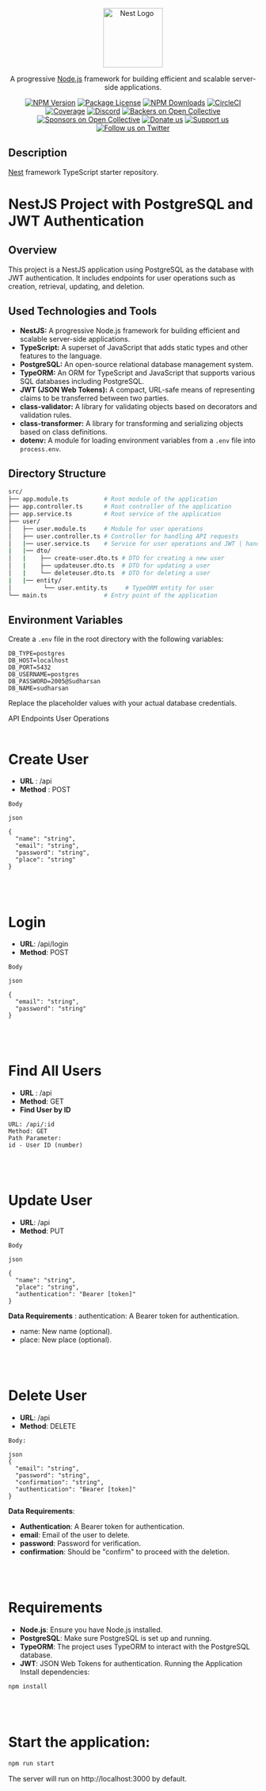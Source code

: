 <p align="center">
  <a href="http://nestjs.com/" target="blank"><img src="https://nestjs.com/img/logo-small.svg" width="120" alt="Nest Logo" /></a>
</p>

[circleci-image]: https://img.shields.io/circleci/build/github/nestjs/nest/master?token=abc123def456
[circleci-url]: https://circleci.com/gh/nestjs/nest

  <p align="center">A progressive <a href="http://nodejs.org" target="_blank">Node.js</a> framework for building efficient and scalable server-side applications.</p>
    <p align="center">
<a href="https://www.npmjs.com/~nestjscore" target="_blank"><img src="https://img.shields.io/npm/v/@nestjs/core.svg" alt="NPM Version" /></a>
<a href="https://www.npmjs.com/~nestjscore" target="_blank"><img src="https://img.shields.io/npm/l/@nestjs/core.svg" alt="Package License" /></a>
<a href="https://www.npmjs.com/~nestjscore" target="_blank"><img src="https://img.shields.io/npm/dm/@nestjs/common.svg" alt="NPM Downloads" /></a>
<a href="https://circleci.com/gh/nestjs/nest" target="_blank"><img src="https://img.shields.io/circleci/build/github/nestjs/nest/master" alt="CircleCI" /></a>
<a href="https://coveralls.io/github/nestjs/nest?branch=master" target="_blank"><img src="https://coveralls.io/repos/github/nestjs/nest/badge.svg?branch=master#9" alt="Coverage" /></a>
<a href="https://discord.gg/G7Qnnhy" target="_blank"><img src="https://img.shields.io/badge/discord-online-brightgreen.svg" alt="Discord"/></a>
<a href="https://opencollective.com/nest#backer" target="_blank"><img src="https://opencollective.com/nest/backers/badge.svg" alt="Backers on Open Collective" /></a>
<a href="https://opencollective.com/nest#sponsor" target="_blank"><img src="https://opencollective.com/nest/sponsors/badge.svg" alt="Sponsors on Open Collective" /></a>
  <a href="https://paypal.me/kamilmysliwiec" target="_blank"><img src="https://img.shields.io/badge/Donate-PayPal-ff3f59.svg" alt="Donate us"/></a>
    <a href="https://opencollective.com/nest#sponsor"  target="_blank"><img src="https://img.shields.io/badge/Support%20us-Open%20Collective-41B883.svg" alt="Support us"></a>
  <a href="https://twitter.com/nestframework" target="_blank"><img src="https://img.shields.io/twitter/follow/nestframework.svg?style=social&label=Follow" alt="Follow us on Twitter"></a>
</p>
  <!--[![Backers on Open Collective](https://opencollective.com/nest/backers/badge.svg)](https://opencollective.com/nest#backer)
  [![Sponsors on Open Collective](https://opencollective.com/nest/sponsors/badge.svg)](https://opencollective.com/nest#sponsor)-->

## Description

[Nest](https://github.com/nestjs/nest) framework TypeScript starter repository.

# NestJS Project with PostgreSQL and JWT Authentication

## Overview

This project is a NestJS application using PostgreSQL as the database with JWT authentication. It includes endpoints for user operations such as creation, retrieval, updating, and deletion.

## Used Technologies and Tools

- **NestJS:** A progressive Node.js framework for building efficient and scalable server-side applications.
- **TypeScript:** A superset of JavaScript that adds static types and other features to the language.
- **PostgreSQL:** An open-source relational database management system.
- **TypeORM:** An ORM for TypeScript and JavaScript that supports various SQL databases including PostgreSQL.
- **JWT (JSON Web Tokens):** A compact, URL-safe means of representing claims to be transferred between two parties.
- **class-validator:** A library for validating objects based on decorators and validation rules.
- **class-transformer:** A library for transforming and serializing objects based on class definitions.
- **dotenv:** A module for loading environment variables from a `.env` file into `process.env`.



## Directory Structure

``` bash
src/
├── app.module.ts          # Root module of the application
├── app.controller.ts      # Root controller of the application
├── app.service.ts         # Root service of the application
├── user/
│   ├── user.module.ts     # Module for user operations
│   ├── user.controller.ts # Controller for handling API requests
│   |── user.service.ts    # Service for user operations and JWT | handling
|   |── dto/
│   |    ├── create-user.dto.ts # DTO for creating a new user
│   |    ├── updateuser.dto.ts  # DTO for updating a user
│   |    └── deleteuser.dto.ts  # DTO for deleting a user
|   |── entity/
│         └── user.entity.ts     # TypeORM entity for user
└── main.ts                # Entry point of the application

```

## Environment Variables

Create a `.env` file in the root directory with the following variables:


```env
DB_TYPE=postgres
DB_HOST=localhost
DB_PORT=5432
DB_USERNAME=postgres
DB_PASSWORD=2005@Sudharsan
DB_NAME=sudharsan

```
Replace the placeholder values with your actual database credentials.


API Endpoints User Operations 
<br>
<br>

# Create User

- **URL** : /api
- **Method** : POST

```
Body

json

{
  "name": "string",
  "email": "string",
  "password": "string",
  "place": "string"
}
```
<br>
<br>

# Login

- **URL**: /api/login
- **Method**: POST
``` 
Body

json

{
  "email": "string",
  "password": "string"
}
```
<br>
<br>

# Find All Users

- **URL** : /api
- **Method**: GET
- **Find User by ID**


```
URL: /api/:id
Method: GET
Path Parameter:
id - User ID (number)
```
<br>
<br>

# Update User

- **URL**: /api
- **Method**: PUT
```
Body

json

{
  "name": "string",
  "place": "string",
  "authentication": "Bearer [token]"
}
```


**Data Requirements**  :
authentication: A Bearer token for authentication.

- name: New name (optional).
- place: New place (optional).

<br>
<br>

# Delete User

- **URL**: /api
- **Method**: DELETE
``` 
Body:

json
{
  "email": "string",
  "password": "string",
  "confirmation": "string",
  "authentication": "Bearer [token]"
}
```
**Data Requirements**:
- **Authentication**: A Bearer token for authentication.
- **email**: Email of the user to delete.
- **password**: Password for verification.
- **confirmation**: Should be "confirm" to proceed with the deletion.

<br>
<br>

# Requirements
- **Node.js**: Ensure you have Node.js installed.
- **PostgreSQL**: Make sure PostgreSQL is set up and running.
- **TypeORM**: The project uses TypeORM to interact with the PostgreSQL database.
- **JWT**: JSON Web Tokens for authentication.
Running the Application
Install dependencies:

``` bash
npm install
```
<br>
<br>

# Start the application:

``` bash
npm run start
```
The server will run on http://localhost:3000 by default.